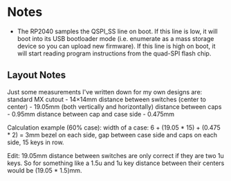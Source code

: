 # Notes

* The RP2040 samples the QSPI_SS line on boot. If this line is low, it will boot into its USB bootloader mode (i.e. enumerate as a mass storage device so you can upload new firmware). If this line is high on boot, it will start reading program instructions from the quad-SPI flash chip.

## Layout Notes

Just some measurements I've written down for my own designs are:
standard MX cutout - 14×14mm
distance between switches (center to center) - 19.05mm (both vertically and horizontally)
distance between caps - 0.95mm
distance between cap and case side - 0.475mm

Calculation example (60% case):
width of a case: 6 + (19.05 * 15) + (0.475 * 2) = 3mm bezel on each side, gap between case side and caps on each side, 15 keys in row.

Edit: 19.05mm distance between switches are only correct if they are two 1u keys. So for something like a 1.5u and 1u key distance between their centers would be (19.05 * 1.5)mm.
